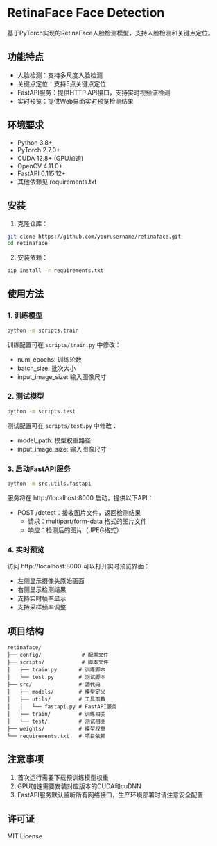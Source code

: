 # RetinaFace Face Detection

基于PyTorch实现的RetinaFace人脸检测模型，支持人脸检测和关键点定位。

## 功能特点

- 人脸检测：支持多尺度人脸检测
- 关键点定位：支持5点关键点定位
- FastAPI服务：提供HTTP API接口，支持实时视频流检测
- 实时预览：提供Web界面实时预览检测结果

## 环境要求

- Python 3.8+
- PyTorch 2.7.0+
- CUDA 12.8+ (GPU加速)
- OpenCV 4.11.0+
- FastAPI 0.115.12+
- 其他依赖见 requirements.txt

## 安装

1. 克隆仓库：
```bash
git clone https://github.com/yourusername/retinaface.git
cd retinaface
```

2. 安装依赖：
```bash
pip install -r requirements.txt
```

## 使用方法

### 1. 训练模型

```bash
python -m scripts.train
```

训练配置可在 `scripts/train.py` 中修改：
- num_epochs: 训练轮数
- batch_size: 批次大小
- input_image_size: 输入图像尺寸

### 2. 测试模型

```bash
python -m scripts.test
```

测试配置可在 `scripts/test.py` 中修改：
- model_path: 模型权重路径
- input_image_size: 输入图像尺寸

### 3. 启动FastAPI服务

```bash
python -m src.utils.fastapi
```

服务将在 http://localhost:8000 启动，提供以下API：

- POST /detect：接收图片文件，返回检测结果
  - 请求：multipart/form-data 格式的图片文件
  - 响应：检测后的图片（JPEG格式）

### 4. 实时预览

访问 http://localhost:8000 可以打开实时预览界面：
- 左侧显示摄像头原始画面
- 右侧显示检测结果
- 支持实时帧率显示
- 支持采样频率调整

## 项目结构

```
retinaface/
├── config/             # 配置文件
├── scripts/            # 脚本文件
│   ├── train.py       # 训练脚本
│   └── test.py        # 测试脚本
├── src/               # 源代码
│   ├── models/        # 模型定义
│   ├── utils/         # 工具函数
│   │   └── fastapi.py # FastAPI服务
│   ├── train/         # 训练相关
│   └── test/          # 测试相关
├── weights/           # 模型权重
└── requirements.txt   # 项目依赖
```

## 注意事项

1. 首次运行需要下载预训练模型权重
2. GPU加速需要安装对应版本的CUDA和cuDNN
3. FastAPI服务默认监听所有网络接口，生产环境部署时请注意安全配置

## 许可证

MIT License
